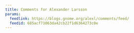 ```yaml
---
title: Comments for Alexander Larsson
params:
  feedlink: https://blogs.gnome.org/alexl/comments/feed/
  feedid: 685acf71063da42cb22f1d6364273c0e
---
```

